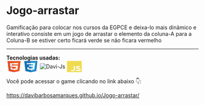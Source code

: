 # Jogo-arrastar

Gamificação para colocar nos cursos da EGPCE e deixa-lo mais dinâmico e interativo consiste em um jogo de arrastar o elemento da coluna-A para a Coluna-B se estiver certo ficará verde se não ficara vermelho
<hr>
<div>
  <strong>Tecnologias usadas:</strong><br>
  <img align="center" alt="Davi-HTML" height="30" width="40" src="https://raw.githubusercontent.com/devicons/devicon/master/icons/html5/html5-original.svg">
  <img align="center" alt="Davi-CSS" height="30" width="40" src="https://raw.githubusercontent.com/devicons/devicon/master/icons/css3/css3-original.svg">
  <img align="center" alt="Davi-Js" height="35" width="40" src="https://cdn.jsdelivr.net/gh/devicons/devicon/icons/bootstrap/bootstrap-original.svg" />
  <img align="center" alt="Davi-Js" height="30" width="40" src="https://raw.githubusercontent.com/devicons/devicon/master/icons/javascript/javascript-plain.svg">
  <br>
  <p>Você pode acessar o game clicando no link abaixo 👇:</p>
  <a href="https://davibarbosamarques.github.io/Jogo-arrastar/">https://davibarbosamarques.github.io/Jogo-arrastar/</a>
</div>

